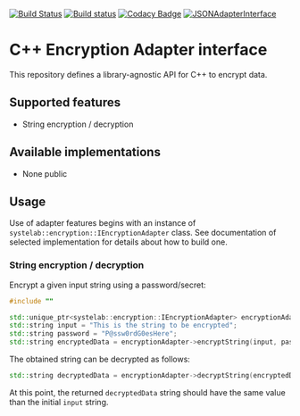 [![Build Status](https://travis-ci.org/systelab/cpp-encryption-adapter.svg?branch=master)](https://travis-ci.org/systelab/cpp-encryption-adapter)
[![Build status](https://ci.appveyor.com/api/projects/status/bmx6oen56aowb283?svg=true)](https://ci.appveyor.com/project/systelab/cpp-encryption-adapter)
[![Codacy Badge](https://api.codacy.com/project/badge/Grade/7e19c714d00244419ea2bdc5401e7cc6)](https://www.codacy.com/app/systelab/cpp-encryption-adapter?utm_source=github.com&amp;utm_medium=referral&amp;utm_content=systelab/cpp-encryption-adapter&amp;utm_campaign=Badge_Grade)
[![JSONAdapterInterface](https://api.bintray.com/packages/systelab/conan/EncryptionAdapterInterface:systelab/images/download.svg)](https://bintray.com/systelab/conan/EncryptionAdapterInterface:systelab/_latestVersion)


# C++ Encryption Adapter interface

This repository defines a library-agnostic API for C++ to encrypt data.

## Supported features

* String encryption / decryption

## Available implementations

* None public

## Usage

Use of adapter features begins with an instance of `systelab::encryption::IEncryptionAdapter` class. See documentation of selected implementation for details about how to build one.

### String encryption / decryption

Encrypt a given input string using a password/secret:

```cpp
#include ""

std::unique_ptr<systelab::encryption::IEncryptionAdapter> encryptionAdapter = ...;
std::string input = "This is the string to be encrypted";
std::string password = "P@ssw0rdG0esHere";
std::string encryptedData = encryptionAdapter->encryptString(input, password);
```

The obtained string can be decrypted as follows:

```cpp
std::string decryptedData = encryptionAdapter->decryptString(encryptedData, password);
```

At this point, the returned `decryptedData` string should have the same value than the initial `input` string.
